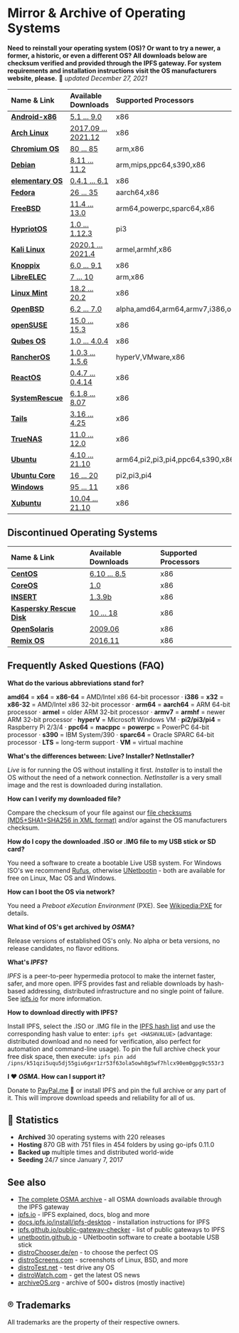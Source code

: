 Mirror & Archive of Operating Systems
=====================================

**Need to reinstall your operating system (OS)? Or want to try a newer, a former, a historic, or even a different OS? All downloads below are checksum verified and provided through the IPFS gateway. For system requirements and installation instructions visit the OS manufacturers website, please.** 📅 *updated December 27, 2021*

| Name & Link                                      | Available Downloads                                                                            | Supported Processors |
| :----------------------------------------------- | :--------------------------------------------------------------------------------------------- | :------------------- |
| **[Android-x86](https://www.android-x86.org)**   | [5.1 ... 9.0](https://cloudflare-ipfs.com/ipfs/QmdQrao7eUjcZ1GbR8rG21PnAw1vs5VWrvUFCvsDFGaMk8)         | x86                  |
| **[Arch Linux](https://archlinux.org)**          | [2017.09 ... 2021.12](https://cloudflare-ipfs.com/ipfs/QmerGm4cXRKLD68huovhn1MDLtzdAEAVQnZcn1xWQMtFAy) | x86                  |
| **[Chromium OS](https://www.chromium.org/chromium-os)** | [80 ... 85](https://cloudflare-ipfs.com/ipfs/QmZF34ExoBB1a5cforj7n1fM9KpryNSvjGdLSFSV6vrzFb)    | arm,x86              |
| **[Debian](https://www.debian.org)**             | [8.11 ... 11.2](https://cloudflare-ipfs.com/ipfs/Qmd3Ae2keQ5ER2UAVYCaG6TriS8YjDHycs5XXcbjhR78Zc)       | arm,mips,ppc64,s390,x86 | 
| **[elementary OS](https://elementary.io)**       | [0.4.1 ... 6.1](https://cloudflare-ipfs.com/ipfs/QmSCM4gJE11P1eYi5J2CihkZJ3q3tcgx4DiKXAhw9ULcfQ)       | x86                  |
| **[Fedora](https://getfedora.org)**              | [26 ... 35](https://cloudflare-ipfs.com/ipfs/QmXJnxmSoFKbkpjBnd3DPKMeKjFzGGjuU4rrkTVZxwayYb)           | aarch64,x86          |
| **[FreeBSD](https://www.freebsd.org)**           | [11.4 ... 13.0](https://cloudflare-ipfs.com/ipfs/QmSqaz3ctfHx24NREV8M6ogZrj4XCKnwa78xUD1vmof14Z)       | arm64,powerpc,sparc64,x86 |
| **[HypriotOS](https://blog.hypriot.com)**        | [1.0 ... 1.12.3](https://cloudflare-ipfs.com/ipfs/QmVaauqYstcdrtz4XhmYAtBamyQKCjTZyH6NViQHXiV1r9)      | pi3                  |
| **[Kali Linux](https://www.kali.org)**           | [2020.1 ... 2021.4](https://cloudflare-ipfs.com/ipfs/QmQYEfKPWNXjCB2XWUTbqJ1i8oBuQ3fHEtY6NbtTbUXN3F)   | armel,armhf,x86      |
| **[Knoppix](http://www.knoppix.org/)**           | [6.0 ... 9.1](https://cloudflare-ipfs.com/ipfs/QmS9ZHoBcM6Q98UUiqhhvUAi7hbj39Yuy2bRNxhhVpr3QN)         | x86                  |
| **[LibreELEC](https://libreelec.tv)**            | [7 ... 10](https://cloudflare-ipfs.com/ipfs/QmNizFB7pAcs84kAcWyew4p31bJv6KMxUeD15YxLnsGMQ7)            | arm,x86              |
| **[Linux Mint](https://linuxmint.com)**          | [18.2 ... 20.2](https://cloudflare-ipfs.com/ipfs/Qmf7r8dCUsh5iB1ca3eRxkkcQyaR8WjJpHZsx7eQP4eiQv)       | x86                  |
| **[OpenBSD](http://www.openbsd.org)**            | [6.2 ... 7.0](https://cloudflare-ipfs.com/ipfs/Qmb46A7rddwpdb2399uxU4h1d7mNwBxZYwmFioNCz7WXRC)         | alpha,amd64,arm64,armv7,i386,octeon,powerpc64,sparc64 |
| **[openSUSE](https://www.opensuse.org)**         | [15.0 ... 15.3](https://cloudflare-ipfs.com/ipfs/QmNcvhQWgzv946PAT1dBEN5FHJphB6W9kyEcZeDECNYMGM)       | x86                  | 
| **[Qubes OS](https://www.qubes-os.org/)**        | [1.0 ... 4.0.4](https://cloudflare-ipfs.com/ipfs/QmR433KbGHuXSZvukNNahyy61QFw4zD8e1nRuGzgtzbFYk)       | x86                  |
| **[RancherOS](http://rancher.com/rancher-os/)**  | [1.0.3 ... 1.5.6](https://cloudflare-ipfs.com/ipfs/QmT4NQYJU6mMmpJ9moooPgJpJDVoNP9rL7H3yumqpUqgb4)     | hyperV,VMware,x86    |
| **[ReactOS](https://www.reactos.org)**           | [0.4.7 ... 0.4.14](https://cloudflare-ipfs.com/ipfs/QmeLeyuUsFJJx96HvEAsneJpG6PsZZLupkbLms8AvzHUY1)    | x86                  |
| **[SystemRescue](http://www.system-rescue-cd.org/)**| [6.1.8 ... 8.07](https://cloudflare-ipfs.com/ipfs/QmWDfkmHLsdDeZg2WRmu1JGctHrtCDxuThXpYHp9FqbepZ)   | x86                  |
| **[Tails](https://tails.boum.org/)**             | [3.16 ... 4.25](https://cloudflare-ipfs.com/ipfs/QmUNtXtHq5M47kySzx3DkJU1ktF2kZDNVs8HL3NMRvbbbV)       | x86                  |
| **[TrueNAS](https://www.truenas.org)**           | [11.0 ... 12.0](https://cloudflare-ipfs.com/ipfs/Qma3n1u5J3hmiTGu3nz3u5Ln7BQh9Eyodwd1sfV2mJoynW)       | x86                  |
| **[Ubuntu](https://www.ubuntu.com/)**            | [4.10 ... 21.10](https://cloudflare-ipfs.com/ipfs/QmNemDv4GfWqazDMhyYiofGGkaAZnd4nmYQ7vM8mQ6EjZ7)      | arm64,pi2,pi3,pi4,ppc64,s390,x86 |
| **[Ubuntu Core](https://www.ubuntu.com/core)**   | [16 ... 20](https://cloudflare-ipfs.com/ipfs/QmdZRfLgQrh71X3ng1avdrbVyrLz2tECEY3AAaT3bRZ5wE)           | pi2,pi3,pi4          |
| **[Windows](https://www.microsoft.com)**         | [95 ... 11](https://cloudflare-ipfs.com/ipfs/QmcLU6YPRes87qzZHcVjKbh9jZrCwJvBjXz9Y1dqVcytAf)           | x86                  |
| **[Xubuntu](https://www.xubuntu.org)**           | [10.04 ... 21.10](https://cloudflare-ipfs.com/ipfs/QmXrc8bCtFtcr31iskFe2ayRyMs5vxY4es3bSAftR9M6tg)     | x86                  |

## Discontinued Operating Systems 

| Name & Link                                      | Available Downloads                                                                            | Supported Processors |
| :----------------------------------------------- | :--------------------------------------------------------------------------------------------- | :------------------- |
| **[CentOS](https://www.centos.org)**             | [6.10 ... 8.5](https://cloudflare-ipfs.com/ipfs/QmaC9xT1AEz5BwRsAvz15ND5vCp6Jz76BJoiKN2o4emQFs)        | x86                  |
| **[CoreOS](https://coreos.com/)**                | [1.0](https://cloudflare-ipfs.com/ipfs/QmZq9a53v9cepjhVsPN6S3sd12tntnxJiECtZFkcH8KBX9)                 | x86                  |
| **[INSERT](https://www.inside-security.de/insert.html)** | [1.3.9b](https://cloudflare-ipfs.com/ipfs/QmVpmV9bSigEbC4MTaw9G7x3USgeCEfPeTtERc3VFYEymx)      | x86                  |
| **[Kaspersky Rescue Disk](https://support.kaspersky.com/viruses/rescuedisk)** | [10 ... 18](https://cloudflare-ipfs.com/ipfs/QmVMeBhS7K3DMXxuF3Q1MbSdANT1b4mkwXCp7nqLV6n4Lt) | x86|
| **[OpenSolaris](https://www.oracle.com/technetwork/server-storage/solaris/index-135144.html)** | [2009.06](https://cloudflare-ipfs.com/ipfs/QmdRpuTZTyKsQSXPt3dyv6WdTY7ZyaRkkU5S3Z9tkPriPv) | x86    |
| **[Remix OS](http://cn.jide.com/remixos)**       | [2016.11](https://ipfs.greyh.at/ipfs/QmPhohZB29FNYqjBmxvPeXB1Jbd1anSq9tfXDE2xhZM54u)             | x86                  |

## Frequently Asked Questions (FAQ)

**What do the various abbreviations stand for?**

**amd64** = **x64** = **x86-64** = AMD/Intel x86 64-bit processor · **i386** = **x32** = **x86-32** = AMD/Intel x86 32-bit processor  ·  **arm64** = **aarch64** = ARM 64-bit processor · **armel** = older ARM 32-bit processor · **armv7** = **armhf** = newer ARM 32-bit processor · **hyperV** = Microsoft Windows VM · **pi2/pi3/pi4** = Raspberry Pi 2/3/4 · **ppc64** = **macppc** = **powerpc** = PowerPC 64-bit processor · **s390** = IBM System/390 · **sparc64** = Oracle SPARC 64-bit processor · **LTS** = long-term support · **VM** = virtual machine

**What's the differences between: Live? Installer? NetInstaller?**

*Live* is for running the OS without installing it first. *Installer* is to install the OS without the need of a network connection. *NetInstaller* is a very small image and the rest is downloaded during installation.

**How can I verify my downloaded file?**

Compare the checksum of your file against our [file checksums (MD5+SHA1+SHA256 in XML format)](/Downloads/file_checksums.xml) and/or against the OS manufacturers checksum.

**How do I copy the downloaded .ISO or .IMG file to my USB stick or SD card?**

You need a software to create a bootable Live USB system. For Windows ISO's we recommend [Rufus](https://rufus.ie), otherwise [UNetbootin](https://unetbootin.github.io) - both are available for free on Linux, Mac OS and Windows.

**How can I boot the OS via network?**

You need a *Preboot eXecution Environment* (PXE). See [Wikipedia:PXE](https://en.wikipedia.org/wiki/Preboot_Execution_Environment) for details.

**What kind of OS's get archived by *OSMA*?**

Release versions of established OS's only. No alpha or beta versions, no release candidates, no flavor editions.

**What's *IPFS*?**

*IPFS* is a peer-to-peer hypermedia protocol to make the internet faster, safer, and more open. IPFS provides fast and reliable downloads by hash-based addressing, distributed infrastructure and no single point of failure. See [ipfs.io](https://ipfs.io) for more information.

**How to download directly with IPFS?**

Install IPFS, select the .ISO or .IMG file in the [IPFS hash list](https://github.com/fleschutz/OSMA/blob/main/Downloads/IPFS_hashes.txt) and use the corresponding hash value to enter: `ipfs get <HASHVALUE>` (advantage: distributed download and no need for verification, also perfect for automation and command-line usage). To pin the full archive check your free disk space, then execute: `ipfs pin add /ipns/k51qzi5uqu5dj55giu6gxr1zr53f63ola5owh8g5wf7hlcx90em0gpg9c553r3`

**I ❤️ *OSMA*. How can I support it?**

Donate to [PayPal.me](https://www.paypal.me/Fleschutz) 👏 or install IPFS and pin the full archive or any part of it. This will improve download speeds and reliability for all of us.

##  🔎 Statistics

- **Archived** 30 operating systems with 220 releases
- **Hosting** 870 GB with 751 files in 454 folders by using go-ipfs 0.11.0
- **Backed up** multiple times and distributed world-wide
- **Seeding** 24/7 since January 7, 2017

See also
-----

* [The complete OSMA archive](https://cf-ipfs.com/ipns/k51qzi5uqu5dj55giu6gxr1zr53f63ola5owh8g5wf7hlcx90em0gpg9c553r3) - all OSMA downloads available through the IPFS gateway 
* [ipfs.io](https://ipfs.io) - IPFS explained, docs, blog and more
* [docs.ipfs.io/install/ipfs-desktop](https://docs.ipfs.io/install/ipfs-desktop/) - installation instructions for IPFS
* [ipfs.github.io/public-gateway-checker](https://ipfs.github.io/public-gateway-checker/) - list of public gateways to IPFS
* [unetbootin.github.io](https://unetbootin.github.io) - UNetbootin software to create a bootable USB stick
* [distroChooser.de/en](https://distrochooser.de/en/) - to choose the perfect OS
* [distroScreens.com](http://www.distroscreens.com) - screenshots of Linux, BSD, and more
* [distroTest.net](https://distrotest.net/) - test drive any OS
* [distroWatch.com](https://distrowatch.com) - get the latest OS news
* [archiveOS.org](https://www.archiveos.org) - archive of 500+ distros (mostly inactive)

## ® Trademarks

All trademarks are the property of their respective owners.
